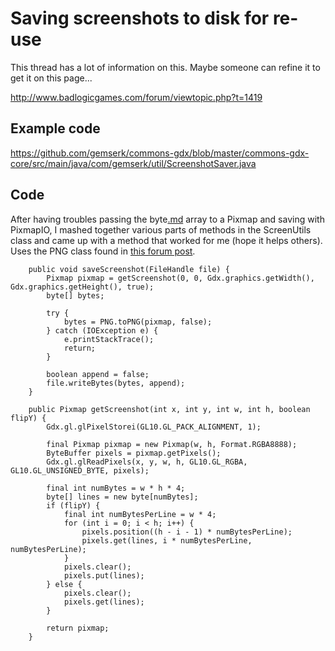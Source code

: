 # Saving screenshots to disk for re-use #

This thread has a lot of information on this. Maybe someone can refine it to get it on this page...

http://www.badlogicgames.com/forum/viewtopic.php?t=1419


## Example code ##

https://github.com/gemserk/commons-gdx/blob/master/commons-gdx-core/src/main/java/com/gemserk/util/ScreenshotSaver.java

## Code ##

After having troubles passing the byte[.md](.md) array to a Pixmap and saving with PixmapIO, I mashed together various parts of methods in the ScreenUtils class and came up with a method that worked for me (hope it helps others). Uses the PNG class found in [this forum post](http://www.badlogicgames.com/forum/viewtopic.php?p=8358#p8358).

```
	public void saveScreenshot(FileHandle file) {
		Pixmap pixmap = getScreenshot(0, 0, Gdx.graphics.getWidth(), Gdx.graphics.getHeight(), true);
		byte[] bytes;
		
		try {
			bytes = PNG.toPNG(pixmap, false);
		} catch (IOException e) {
			e.printStackTrace();
			return;
		}
		
		boolean append = false;
		file.writeBytes(bytes, append);
	}
	
	public Pixmap getScreenshot(int x, int y, int w, int h, boolean flipY) {
		Gdx.gl.glPixelStorei(GL10.GL_PACK_ALIGNMENT, 1);
		
		final Pixmap pixmap = new Pixmap(w, h, Format.RGBA8888);
		ByteBuffer pixels = pixmap.getPixels();
		Gdx.gl.glReadPixels(x, y, w, h, GL10.GL_RGBA, GL10.GL_UNSIGNED_BYTE, pixels);
		
		final int numBytes = w * h * 4;
		byte[] lines = new byte[numBytes];
		if (flipY) {
			final int numBytesPerLine = w * 4;
			for (int i = 0; i < h; i++) {
				pixels.position((h - i - 1) * numBytesPerLine);
				pixels.get(lines, i * numBytesPerLine, numBytesPerLine);
			}
			pixels.clear();
			pixels.put(lines);
		} else {
			pixels.clear();
			pixels.get(lines);
		}
		
		return pixmap;
	}
```